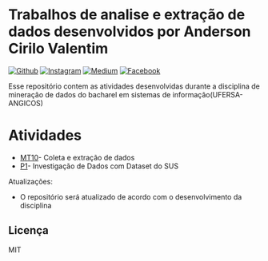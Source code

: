 # Trabalhos de analise e extração de dados desenvolvidos por Anderson Cirilo Valentim 

[![Github]()](https://github.com/Vectro26/DataMining)
[![Instagram]()](https://www.instagram.com/andersec_valentim/)
[![Medium]()](https://medium.com/@andersonvalentim)
[![Facebook]()](https://www.facebook.com/anderson.valentim26)



Esse repositório contem as atividades desenvolvidas durante a disciplina de mineração de dados do bacharel em sistemas de informação(UFERSA-ANGICOS)



# Atividades 

  * [MT10]- Coleta e extração de dados 
  * [P1]- Investigação de Dados com Dataset do SUS 


Atualizações:
  - O repositório será atualizado de acordo com o desenvolvimento da disciplina
 

Licença
----

MIT



   [MT10]: <https://github.com/Vectro26/DataMining/tree/master/2018.2/Anderson/MT10>
   [P1]: <https://github.com/Vectro26/DataMining/tree/master/2018.2/Anderson/P1/Investiga%C3%A7%C3%A3o%20de%20Dad>
